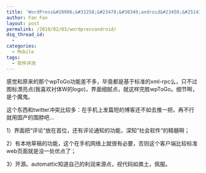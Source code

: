 ```yaml
---
title: 'WordPress&#20986;&#33258;&#23478;&#30340;android&#23458;&#25143;&#31471;&#21862;'
author: Fan Fan
layout: post
permalink: /2010/02/03/wordpressandroid/
dsq_thread_id:
  - 
categories:
  - Mobile
tags:
  - 软件评测
---
```

感觉和原来的那个wpToGo功能差不多，毕竟都是基于标准的xml-rpc么，只不过图标漂亮点(我喜欢衬体W的logo)，界面细腻点，就这样完胜wpToGo。细节啊，是个魔鬼。

这个东西和twitter冲突比较多：在手机上发篇短的博客还不如去推一把，再不行就用国产的围脖吧&#8230;

1）界面把“评论“放在首位，还有评论通知的功能，深知“社会软件“的精髓啊；

2）有本地草稿的功能，这个在手机网络上就很有必要，否则这个客户端比较标准web页面就是没一处优点了；

3）开源。automattic知道自己的利润来源点，视代码如粪土，佩服。
